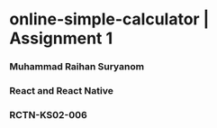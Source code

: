 # online-simple-calculator | Assignment 1
### Muhammad Raihan Suryanom
### React and React Native
### RCTN-KS02-006
